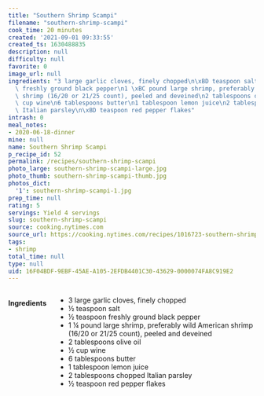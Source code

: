 ```yaml
---
title: "Southern Shrimp Scampi"
filename: "southern-shrimp-scampi"
cook_time: 20 minutes
created: '2021-09-01 09:33:55'
created_ts: 1630488835
description: null
difficulty: null
favorite: 0
image_url: null
ingredients: "3 large garlic cloves, finely chopped\n\xBD teaspoon salt\n\xBD teaspoon\
  \ freshly ground black pepper\n1 \xBC pound large shrimp, preferably wild American\
  \ shrimp (16/20 or 21/25 count), peeled and deveined\n2 tablespoons olive oil\n\xBD\
  \ cup wine\n6 tablespoons butter\n1 tablespoon lemon juice\n2 tablespoons chopped\
  \ Italian parsley\n\xBD teaspoon red pepper flakes"
intrash: 0
meal_notes:
- 2020-06-18-dinner
mine: null
name: Southern Shrimp Scampi
p_recipe_id: 52
permalink: /recipes/southern-shrimp-scampi
photo_large: southern-shrimp-scampi-large.jpg
photo_thumb: southern-shrimp-scampi-thumb.jpg
photos_dict:
  '1': southern-shrimp-scampi-1.jpg
prep_time: null
rating: 5
servings: Yield 4 servings
slug: southern-shrimp-scampi
source: cooking.nytimes.com
source_url: https://cooking.nytimes.com/recipes/1016723-southern-shrimp-scampi
tags:
- shrimp
total_time: null
type: null
uid: 16F04BDF-9EBF-45AE-A105-2EFDB4401C30-43629-0000074FA8C919E2
---
```

<div class="columns large-7 small-12" id="writeup">	</div><!-- #writeup -->
</div><!-- #row-one -->
<div class="row" id="row-two">	<div class="columns large-4 small-12" id="ingredients"><h4>Ingredients</h4><div class="box box-ingredients content"><ul>
<li>3 large garlic cloves, finely chopped</li>
<li>½ teaspoon salt</li>
<li>½ teaspoon freshly ground black pepper</li>
<li>1 ¼ pound large shrimp, preferably wild American shrimp (16/20 or 21/25 count), peeled and deveined</li>
<li>2 tablespoons olive oil</li>
<li>½ cup wine</li>
<li>6 tablespoons butter</li>
<li>1 tablespoon lemon juice</li>
<li>2 tablespoons chopped Italian parsley</li>
<li>½ teaspoon red pepper flakes</li>
</ul>
</div>	</div>	<div class="columns large-6 small-12" id="directions">	</div>
